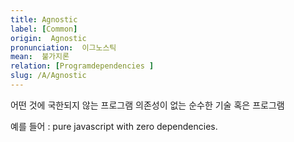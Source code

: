 ```yaml
---
title: Agnostic
label: [Common]
origin:  Agnostic
pronunciation:  이그노스틱
mean:  불가지론
relation: [Programdependencies ]
slug: /A/Agnostic
---
```


<content>

<p>어떤 것에 국한되지 않는 프로그램 
의존성이 없는 순수한 기술 혹은 프로그램</p>
<p>예를 들어 : pure javascript with zero dependencies.</p>

</content>
